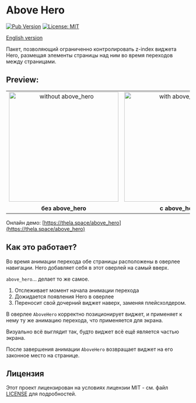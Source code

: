 # Above Hero

[![Pub Version](https://img.shields.io/pub/v/above_hero?label=pub.dev)](https://pub.dev/packages/above_hero)
[![License: MIT](https://img.shields.io/badge/License-MIT-yellow.svg)](LICENSE)

[English version](README.md)


Пакет, позволяющий ограниченно контролировать z-index виджета Hero, размещая элементы страницы над ним во время переходов между страницами.

## Preview:

<table>
  <tr>
    <td align="center">
      <img src="https://github.com/user-attachments/assets/26604dd6-1f81-42c6-bdf6-d59ec99b2fd1" alt="without above_hero" width="300" />
      <div style="display: block; margin-top: 8px;">
        <b>без above_hero</b>
      </div>
    </td>
    <td align="center">
      <img src="https://github.com/user-attachments/assets/cb732320-49b8-4c89-aab7-d8231c4e4236" alt="with above_hero" width="300" />
      <div style="display: block; margin-top: 8px;">
        <b>с above_hero</b>
      </div>
    </td>
  </tr>
</table>


Онлайн демо: [https://thela.space/above_hero](https://thela.space/above_hero)

## Как это работает?

Во время анимации перехода обе страницы расположены в оверлее навигации. Hero добавляет себя в этот оверлей на самый вверх. 

`above_hero`... делает то же самое.

1. Отслеживает момент начала анимации перехода
2. Дожидается появления Hero в оверлее
3. Переносит свой дочерний виджет наверх, заменяя плейсхолдером.

В оверлее `AboveHero` корректно позиционирует виджет, и применяет к нему ту же анимацию перехода, что применяется для экрана.

Визуально всё выглядит так, будто виджет всё ещё является частью экрана.

После завершения анимации `AboveHero` возвращает виджет на его законное место на странице.

## Лицензия

Этот проект лицензирован на условиях лицензии MIT - см. файл [LICENSE](LICENSE) для подробностей.
